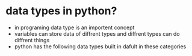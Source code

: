 # data types in python?
- in programing data type is an importent concept
- variables can store data of diffrent types and diffrent types can do diffrent things
- python has the following data types built in dafult in these categories
